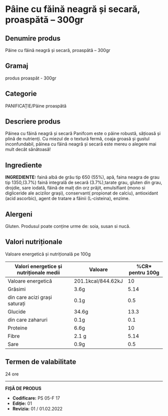 # Pâine cu făină neagră și secară, proaspătă – 300gr

## Denumire produs
Pâine cu făină neagră și secară, proaspătă – 300gr

## Gramaj
produs proaspăt - 300gr

## Categorie
PANIFICAȚIE/Pâine proaspătă


## Descriere produs
Pâinea cu făină neagră și secară Panifcom este o pâine robustă, sățioasă și plină de nutrienți. Cu miezul de o textură fermă, coaja groasă și gustul inconfundabil, pâinea cu făină neagră și secară este mereu o alegere mai mult decât sănătoasă!

## Ingrediente
**INGREDIENTE:** faină albă de grâu tip 650 (55%), apă, faina neagra de grau tip 1350,(3.7%) faină integrală de secară (3.7%),tarate grau, gluten din grau, drojdie, sare iodată, făină de malț din orz prăjit, emulsifiant (mono si digliceride ale acizilor grași), conservant( propionat de calciu), antioxidant (acid ascorbic), agent de tratare a făinii (L-cisteina), enzime.

## Alergeni
Gluten. Produsul poate conține urme de: soia, susan si nucă.

## Valori nutriționale
Valoare energetică și nutrițională pe 100g

| Valori energetice și nutriționale medii | Valoare | %CR* pentru 100g |
|-----------------------------------------|------------------|-------------------|
| Valoare energetică                      | 201.1kcal/844.62kJ | 10                |
| Grăsimi                                 | 3.6g             | 5.14              |
| din care acizi grași saturați           | 0.1g             | 0.5               |
| Glucide                                 | 34.6g            | 13.3              |
| din care zaharuri                       | 0.1g             | 0.1               |
| Proteine                                | 6.6g             | 10                |
| Fibre                                   | 2.1 g            | 5.14              |
| Sare                                    | 0.9g             | 0.5               |

## Termen de valabilitate
24 ore

---
**FIȘĂ DE PRODUS**
- **Codificare:** PS 05-F 17
- **Ediție:** 01
- **Revizia:** 01 / 01.02.2022